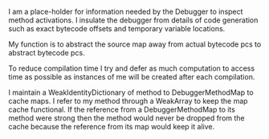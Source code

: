 I am a place-holder for information needed by the Debugger to inspect method activations.  I insulate the debugger from details of code generation such as exact bytecode offsets and temporary variable locations. My function is to abstract the source map away from actual bytecode pcs to abstract bytecode pcs.To reduce compilation time I try and defer as much computation to access time as possible as instances of me will be created after each compilation.I maintain a WeakIdentityDictionary of method to DebuggerMethodMap to cache maps.  I refer to my method through a WeakArray to keep the map cache functional. If the reference from a DebuggerMethodMap to its method were strong then the method would never be dropped from the cache because the reference from its map would keep it alive.